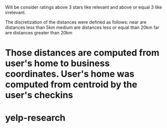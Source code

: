 Will be consider ratings above 3 stars like relevant and above or equal 3 like irrelevant.

The discretization of the distances were defined as follows:
	near		are distances less than 5km
	medium	are distances less or equal than 20km
	far			are distances greater than 20km

Those distances are computed from user's home to business coordinates.
User's home was computed from centroid by the user's checkins
=======
# yelp-research
